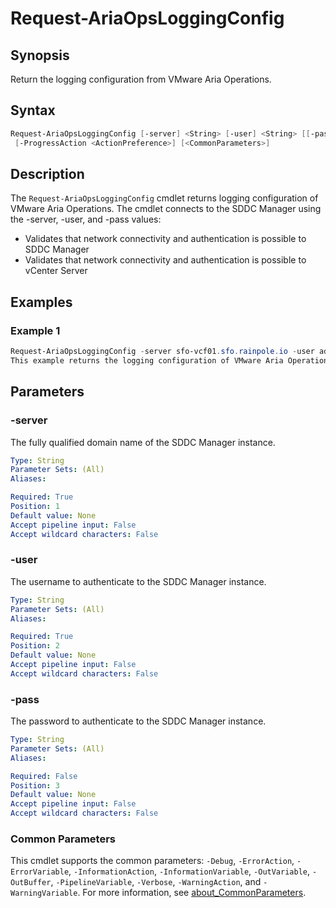 # Request-AriaOpsLoggingConfig

## Synopsis

Return the logging configuration from VMware Aria Operations.

## Syntax

```powershell
Request-AriaOpsLoggingConfig [-server] <String> [-user] <String> [[-pass] <String>]
 [-ProgressAction <ActionPreference>] [<CommonParameters>]
```

## Description

The `Request-AriaOpsLoggingConfig` cmdlet returns logging configuration of VMware Aria Operations.
The cmdlet connects to the SDDC Manager using the -server, -user, and -pass values:

- Validates that network connectivity and authentication is possible to SDDC Manager
- Validates that network connectivity and authentication is possible to vCenter Server

## Examples

### Example 1

```powershell
Request-AriaOpsLoggingConfig -server sfo-vcf01.sfo.rainpole.io -user administrator@vsphere.local -pass VMw@re123!
This example returns the logging configuration of VMware Aria Operations.
```

## Parameters

### -server

The fully qualified domain name of the SDDC Manager instance.

```yaml
Type: String
Parameter Sets: (All)
Aliases:

Required: True
Position: 1
Default value: None
Accept pipeline input: False
Accept wildcard characters: False
```

### -user

The username to authenticate to the SDDC Manager instance.

```yaml
Type: String
Parameter Sets: (All)
Aliases:

Required: True
Position: 2
Default value: None
Accept pipeline input: False
Accept wildcard characters: False
```

### -pass

The password to authenticate to the SDDC Manager instance.

```yaml
Type: String
Parameter Sets: (All)
Aliases:

Required: False
Position: 3
Default value: None
Accept pipeline input: False
Accept wildcard characters: False
```

### Common Parameters

This cmdlet supports the common parameters: `-Debug`, `-ErrorAction`, `-ErrorVariable`, `-InformationAction`, `-InformationVariable`, `-OutVariable`, `-OutBuffer`, `-PipelineVariable`, `-Verbose`, `-WarningAction`, and `-WarningVariable`. For more information, see [about_CommonParameters](http://go.microsoft.com/fwlink/?LinkID=113216).
